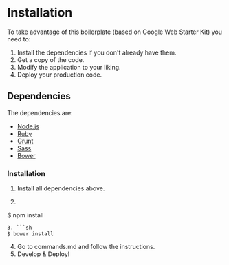 # Installation

To take advantage of this boilerplate (based on Google Web Starter Kit) you need to:

1. Install the dependencies if you don't already have them.
2. Get a copy of the code.
3. Modify the application to your liking.
4. Deploy your production code.

## Dependencies

The dependencies are:
* [Node.js](http://nodejs.org)
* [Ruby](http://rubyinstaller.org/downloads/)
* [Grunt](http://gruntjs.com/getting-started)
* [Sass](http://sass-lang.com/install)
* [Bower](http://bower.io/)

### Installation
1. Install all dependencies above.
2. ```sh
$ npm install
```
3. ```sh
$ bower install
```
4. Go to commands.md and follow the instructions.
5. Develop & Deploy!